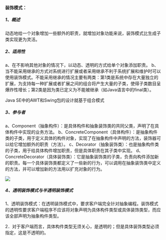 #### **装饰模式：**

##### 1、概述

动态地给一个对象增加一些额外的职责，就增加对象功能来说，装饰模式比生成子类实现更为灵活。

##### 2、适用性

a、在不影响其他对象的情况下，以动态、透明的方式给单个对象添加职责。
b、当不能采用继承的方式对系统进行扩展或者采用继承不利于系统扩展和维护时可以使用装饰模式。不能采用继承的情况主要有两类：第1类是系统中存在大量独立的扩展，为支持每一种扩展或者扩展之间的组合将产生大量的子类，使得子类数目呈爆炸性增长；第2类是因为类已定义为不能被继承（如Java语言中的final类）。

Java SE中的AWT和Swing包的设计就基于组合模式

##### 3、参与者

a、Component（抽象构件）：是具体构件和抽象装饰类的共同父类，声明了在具体构件中实现的业务方法。
b、ConcreteComponent（具体构件）：是抽象构件类的子类，用于定义具体的构件对象，实现了在抽象构件中声明的方法，装饰器可以给它增加额外的职责（方法）。
c、Decorator（抽象装饰类）：也是抽象构件类的子类，用于给具体构件增加职责，但是具体职责在其子类中实现。
d、ConcreteDecorator（具体装饰类）：它是抽象装饰类的子类，负责向构件添加新的职责。每一个具体装饰类都定义了一些新的行为，可以调用在抽象装饰类中定义的方法，并可以增加新的方法用以扩充对象的行为。

![](E:\JavaTool\Knowledge\Java\DesignPatterns\DecoratorPattern\src\main\resources\参与者.jpg)

##### 4、透明装饰模式与半透明装饰模式

1、透明装饰模式：在透明装饰模式中，要求客户端完全针对抽象编程。装饰模式的透明性要求客户端程序不应该将对象声明为具体构件类型或具体装饰类型，而应该全部声明为抽象构件类型。

2．对于客户端而言，具体构件类型无须关心，是透明的；但是具体装饰类型必须指定，这是不透明的。
